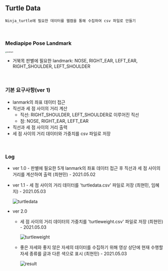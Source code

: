 ## Turtle Data

`Ninja_turtle에 필요한 데이터를 웹캠을 통해 수집하여 csv 파일로 만들기`

<br>

### Mediapipe Pose Landmark

<img src="https://github.com/hyunmin0317/Ninja_Turtle/blob/master/TurtleData/landmark.PNG?raw=true" alt="landmark" style="zoom: 33%;" />

* 거북목 판별에 필요한 landmark: NOSE, RIGHT_EAR, LEFT_EAR, RIGHT_SHOULDER, LEFT_SHOULDER

<br>

### 기본 요구사항(ver 1)

+ lanmark의 좌표 데이터 접근
+ 직선과 세 점 사이의 거리 계산
  + 직선: RIGHT_SHOULDER, LEFT_SHOULDER로 이루어진 직선
  + 점: NOSE, RIGHT_EAR, LEFT_EAR
+ 직선과 세 점 사이의 거리 출력
+ 세 점 사이의 거리 데이터와 가중치를 csv 파일로 저장

<br>

### Log

+ ver 1.0 - 판별에 필요한 5개 lanmark의 좌표 데이터 접근 후 직선과 세 점 사이의 거리를 계산하여 출력 (최현민) - 2021.05.02

+ ver 1.1 - 세 점 사이의 거리 데이터를 'turtledata.csv' 파일로 저장 (최현민, 임혜지) - 2021.05.03

  ![turtledata]()

+ ver 2.0

  + 세 점 사이의 거리 데이터의 가중치를 'turtleweight.csv' 파일로 저장 (최현민) - 2021.05.03

    ![turtleweight]()

  + 좋은 자세와 좋지 않은 자세의 데이터를 수집하기 위해 영상 상단에 현재 수행할 자세 종류를 글과 다른 색으로 표시 (최현민) - 2021.05.03

    ![result](https://github.com/hyunmin0317/Ninja_Turtle/blob/master/TurtleData/result(ver.2.0).PNG?raw=true)
  
  

